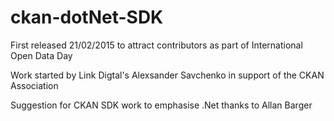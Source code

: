 # ckan-dotNet-SDK

First released 21/02/2015 to attract contributors as part of International Open Data Day

Work started by Link Digtal's Alexsander Savchenko in support of the CKAN Association

Suggestion for CKAN SDK work to emphasise .Net thanks to Allan Barger
